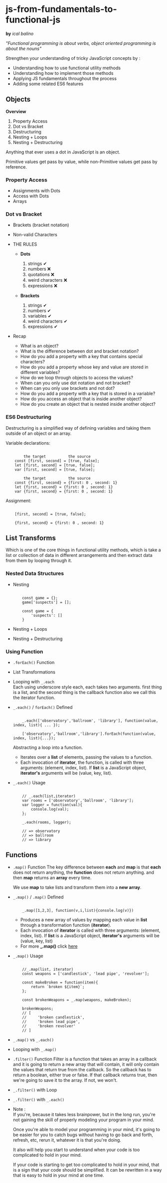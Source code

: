 # js-from-fundamentals-to-functional-js

**by** _ical balino_

_"Functional programming is about verbs, object oriented programming is about the nouns"_

Strengthen your understanding of tricky JavaScript concepts by : 
- Understanding how to use functional utility methods
- Understanding how to implement those methods
- Applying JS fundamentals throughout the process
- Adding some related ES6 features

## Objects

**Overview**
1. Property Access
2. Dot vs Bracket
3. Destructuring
4. Nesting + Loops  
5. Nesting + Destructuring

Anything that ever uses a dot in JavaScript is an object.

Primitive values get pass by value, while non-Primitive values get pass by reference.

### Property Access
- Assignments with Dots
- Access with Dots
- Arrays

### Dot vs Bracket
- Brackets (bracket notation)
- Non-valid Characters
- THE RULES
    - **Dots**
        1. strings ✔
        2. numbers ❌
        3. quotations ❌
        4. weird characters ❌
        5. expressions ❌
 
    - **Brackets**
        1. strings ✔
        2. numbers ✔
        3. variables ✔
        4. weird characters ✔
        5. expressions ✔

- Recap
    - What is an object?
    - What is the difference between dot and bracket notation?
    - How do you add a property with a key that contains special characters?
    - How do you add a property whose key and value are stored in different variables?
    - How do we loop through objects to access the values?
    - When can you only use dot notation and not bracket? 
    - When can you only use brackets and not dot?
    - How do you add a property with a key that is stored in a variable?
    - How do you access an object that is inside another object?
    - How do you create an object that is nested inside another object?

### ES6 Destructuring

Destructuring is a simplified way of defining variables and taking them outside of an object or an array.

Variable declarations:
```

        the target          the source
    const [first, second] = [true, false];
    let [first, second] = [true, false];
    var [first, second] = [true, false];

        the target          the source
    const {first, second} = {first: 0 , second: 1}
    let {first, second} = {first: 0 , second: 1}
    var {first, second} = {first: 0 , second: 1}

```

Assignment:
```

    [first, second] = [true, false];

    {first, second} = {first: 0 , second: 1}

```

## List Transforms

Which is one of the core things in functional utility methods, which is take a list or collection of data in different arrangements and then extract data from them by looping through it.

### Nested Data Structures
- Nesting
    ```

        const game = {};
        game['suspects'] = [];

        const game = {
            'suspects': []
        }

    ```

- Nesting + Loops
- Nesting + Destructuring

### Using Function
- `.forEach()` Function
- List Transformations
- Looping with `_.each` <br>
    Each using underscore style each, each takes two arguments. first thing is a list, and the second thing is the callback function also we call this the iterator function.

- `_.each()` / `forEach()` Defined
    ```
        
        _.each(['observatory','ballroom', 'library'], function(value, index, list){ ... });
        
        ['observatory','ballroom','library'].forEach(function(value, index, list){...});

    ```

    Abstracting a loop into a function.

    - Iterates over a **list** of elements, passing the values to a function.
    - Each invocation of **iterator**, the function, is called with three arguments: (element, index, list). If **list** is a JavaScript object, **iterator's** arguments will be (value, key, list).

- `_.each()` Usage
    ```

        // _.each(list,iterator)
        var rooms = ['observatory','ballroom', 'library'];
        var logger = function(val){
            console.log(val);
        };

        _.each(rooms, logger);

        // => observatory
        // => ballroom
        // => library

    ```

## Functions
- `.map()` Function
    The key difference between **each** and **map** is that **each** does not return anything, the **function** does not return anything. and then **map** returns an **array** every time.

    We use **map** to take lists and transform them into a **new array**.

- `_.map()` / `.map()` Defined
    ```

        _.map([1,2,3], function(v,i,list){console.log(v)})

    ```

    - Produces a new array of values by mapping each value in **list** through a transformation function (**iterator**).
    - Each invocation of **iterator** is called with three arguments: (element, index, list). If **list** is a JavaScript object, **iterator's** arguments will be (value, key, list)
    - For more **_.map()** click [here](http://underscorejs.org/#map)

- `_.map()` Usage
    ```

        //_.map(list, iterator)
        const weapons = ['candlestick', 'lead pipe', 'revolver'];

        const makeBroken = function(item){
            return `broken ${item}`;
        };

        const brokenWeapons = _.map(weapons, makeBroken);

        brokenWeapons; 
        // [
        //     'broken candlestick', 
        //     'broken lead pipe', 
        //     'broken revolver'
        // ]

    ```

- `_.map()` vs `_.each()`
- Looping with `_.map()`
- `.filter()` Function
    Filter is a function that takes an array in a callback and it is going to return a new array that will contain, it will only contain the values that return true from the callback. So the callback has to return a boolean, either true or false. If that callback returns true, then we're going to save it to the array. If not, we won't.

- `_.filter()` with Loop
- `_.filter()` with `_.each()`

- Note : <br>
    If you're, because it takes less brainpower, but in the long run, you're not gaining the skill of properly modeling your program in your mind.

    Once you're able to model your programming in your mind, it's going to be easier for you to catch bugs without having to go back and forth, refresh, etc, rerun it, whatever it is that you're doing.

    It also will help you start to understand when your code is too complicated to hold in your mind.

    If your code is starting to get too complicated to hold in your mind, that is a sign that your code should be simplified. It can be rewritten in a way that is easy to hold in your mind at one time. 
